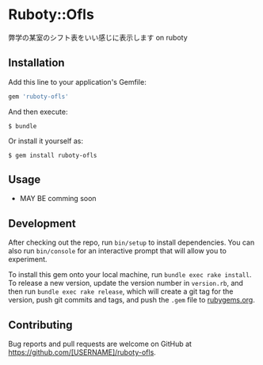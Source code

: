 # Ruboty::Ofls
弊学の某室のシフト表をいい感じに表示します on ruboty

## Installation

Add this line to your application's Gemfile:

```ruby
gem 'ruboty-ofls'
```

And then execute:

    $ bundle

Or install it yourself as:

    $ gem install ruboty-ofls

## Usage

- MAY BE comming soon

## Development

After checking out the repo, run `bin/setup` to install dependencies. You can also run `bin/console` for an interactive prompt that will allow you to experiment.

To install this gem onto your local machine, run `bundle exec rake install`. To release a new version, update the version number in `version.rb`, and then run `bundle exec rake release`, which will create a git tag for the version, push git commits and tags, and push the `.gem` file to [rubygems.org](https://rubygems.org).

## Contributing

Bug reports and pull requests are welcome on GitHub at https://github.com/[USERNAME]/ruboty-ofls.
